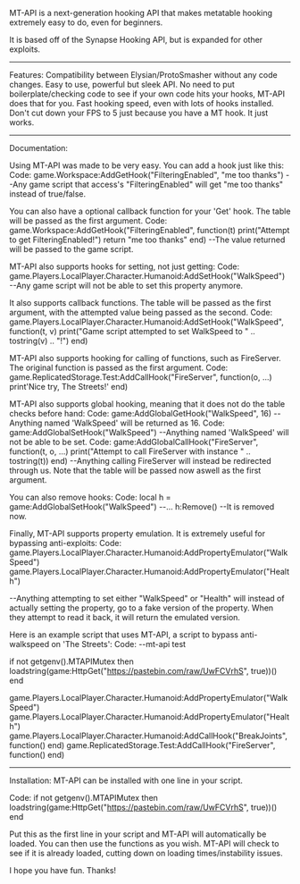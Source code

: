 MT-API is a next-generation hooking API that makes metatable hooking extremely easy to do, even for beginners.

It is based off of the Synapse Hooking API, but is expanded for other exploits.

____________________________________________________________________________________________________________


Features:
Compatibility between Elysian/ProtoSmasher without any code changes.
Easy to use, powerful but sleek API.
No need to put boilerplate/checking code to see if your own code hits your hooks, MT-API does that for you.
Fast hooking speed, even with lots of hooks installed. Don't cut down your FPS to 5 just because you have a MT hook.
It just works.

____________________________________________________________________________________________________________

Documentation:

Using MT-API was made to be very easy. You can add a hook just like this:
Code:
game.Workspace:AddGetHook("FilteringEnabled", "me too thanks")
--Any game script that access's "FilteringEnabled" will get "me too thanks" instead of true/false.

You can also have a optional callback function for your 'Get' hook. The table will be passed as the first argument.
Code:
game.Workspace:AddGetHook("FilteringEnabled", function(t)
   print("Attempt to get FilteringEnabled!")
   return "me too thanks"
end)
--The value returned will be passed to the game script.

MT-API also supports hooks for setting, not just getting:
Code:
game.Players.LocalPlayer.Character.Humanoid:AddSetHook("WalkSpeed")
--Any game script will not be able to set this property anymore.

It also supports callback functions. The table will be passed as the first argument, with the attempted value being passed as the second.
Code:
game.Players.LocalPlayer.Character.Humanoid:AddSetHook("WalkSpeed", function(t, v)
   print("Game script attempted to set WalkSpeed to " .. tostring(v) .. "!")
end)

MT-API also supports hooking for calling of functions, such as FireServer. The original function is passed as the first argument.
Code:
game.ReplicatedStorage.Test:AddCallHook("FireServer", function(o, ...)
   print'Nice try, The Streets!'
end)

MT-API also supports global hooking, meaning that it does not do the table checks before hand:
Code:
game:AddGlobalGetHook("WalkSpeed", 16)
--Anything named 'WalkSpeed' will be returned as 16.
Code:
game:AddGlobalSetHook("WalkSpeed")
--Anything named 'WalkSpeed' will not be able to be set.
Code:
game:AddGlobalCallHook("FireServer", function(t, o, ...)
   print("Attempt to call FireServer with instance " .. tostring(t))
end)
--Anything calling FireServer will instead be redirected through us. Note that the table will be passed now aswell as the first argument.

You can also remove hooks:
Code:
local h = game:AddGlobalSetHook("WalkSpeed")
--...
h:Remove() --It is removed now.

Finally, MT-API supports property emulation. It is extremely useful for bypassing anti-exploits:
Code:
game.Players.LocalPlayer.Character.Humanoid:AddPropertyEmulator("WalkSpeed")
game.Players.LocalPlayer.Character.Humanoid:AddPropertyEmulator("Health")

--Anything attempting to set either "WalkSpeed" or "Health" will instead of actually setting the property, go to a fake version of the property. When they attempt to read it back, it will return the emulated version.

Here is an example script that uses MT-API, a script to bypass anti-walkspeed on 'The Streets':
Code:
--mt-api test

if not getgenv().MTAPIMutex then loadstring(game:HttpGet("https://pastebin.com/raw/UwFCVrhS", true))() end

game.Players.LocalPlayer.Character.Humanoid:AddPropertyEmulator("WalkSpeed")
game.Players.LocalPlayer.Character.Humanoid:AddPropertyEmulator("Health")
game.Players.LocalPlayer.Character.Humanoid:AddCallHook("BreakJoints", function() end)
game.ReplicatedStorage.Test:AddCallHook("FireServer", function() end)


____________________________________________________________________________________________________________

Installation:
MT-API can be installed with one line in your script.

Code:
if not getgenv().MTAPIMutex then loadstring(game:HttpGet("https://pastebin.com/raw/UwFCVrhS", true))() end

Put this as the first line in your script and MT-API will automatically be loaded. You can then use the functions as you wish. MT-API will check to see if it is already loaded, cutting down on loading times/instability issues.

I hope you have fun. Thanks!
